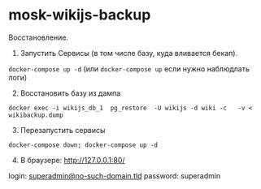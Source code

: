 # mosk-wikijs-backup


Восстановление.


1. Запустить Сервисы (в том числе базу, куда вливается бекап).

`docker-compose up -d` (или `docker-compose up`  если нужно наблюдлать логи)


2. Восстановить базу из дампа

`docker exec -i wikijs_db_1  pg_restore  -U wikijs -d wiki -c   -v < wikibackup.dump`


3. Перезапустить сервисы

`docker-compose down; docker-compose up -d`


4. В браузере: http://127.0.0.1:80/

  login: superadmin@no-such-domain.tld
  password: superadmin